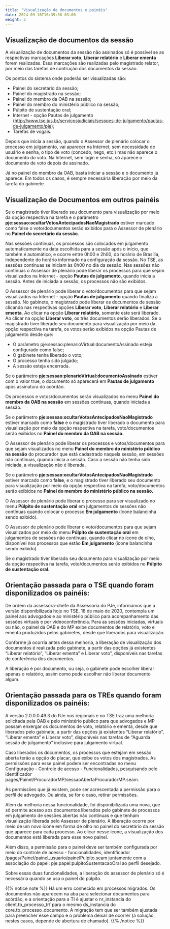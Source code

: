 ```yaml
---
title: "Visualização de documentos e painéis"
date: 2024-09-16T16:39:58-03:00
weight: 2
---
```


## Visualização de documentos da sessão

A visualização de documentos da sessão não assinados só é possível se as respectivas marcações **Liberar voto**, **Liberar relatório** e **Liberar ementa** forem realizadas. Essa marcações são realizadas pelo magistrado relator, por meio das tarefas de contrução dos documentos da sessão.

Os pontos do sistema onde poderão ser visualizadas são:

+ Painel do secretário da sessão; 
+ Painel do magistrado na sessão; 
+ Painel do membro da OAB na sessão; 
+ Painel do membro do ministério público na sessão; 
+ Púlpito de sustentação oral;
+ Internet - opção Pautas de julgamento (http://www.tse.jus.br/servicosjudiciais/sessoes-de-julgamento/pautas-de-julgamento/pje); 
+ Tarefas de vogais. 

Depois que inicia a sessão, quando o Assessor de plenário colocar o processo em julgamento, vai aparecer na Internet, sem necessidade de usuário e senha, o tipo de voto (concedo, nego, etc.) mas não aparece o documento do voto. Na Internet, sem login e senha, só aparece o documento de voto depois de assinado. 

Já no painel do membro da OAB, basta iniciar a sessão e o documento já aparece. Em todos os casos, é sempre necessária liberação por meio da tarefa do gabinete

## Visualização de Documentos em outros painéis

Se o magistrado tiver liberado seu documento para visualização por meio da opção respectiva na tarefa e o parâmetro **pje:sessao:ocultarVotosAntecipadosNaoMagistrado** estiver marcado como false o voto/documentos serão exibidos para o Assessor de plenário no **Painel do secretário da sessão**.

Nas sessões contínuas, os processos são colocados em julgamento automaticamente na data escolhida para a sessão após o início, que também é automático, e ocorre entre 0h00 e 2h00, do horário de Brasília, independente do horário informado na configuração da sessão. No TSE, as sessões contínuas se iniciam às 0h00 no dia da sessão. Nas sessões não contínuas o Assessor de plenário pode liberar os processos para que sejam visualizados na Internet - opção **Pautas de julgamento**, quando inicia a sessão. Antes de iniciada a sessão, os processos não são exibidos.

O Assessor de plenário pode liberar o voto/documentos para que sejam visualizados na Internet - opção **Pautas de julgamento** quando finaliza a sessão. No gabinete, o magistrado pode liberar os documentos de sessão clicando nas respectivas opções **Liberar voto**, **Liberar relatório** e **Liberar ementa**. Ao clicar na opção **Liberar relatório**, somente este será liberado. Ao clicar na opção **Liberar voto**, os três documentos serão liberados. Se o magistrado tiver liberado seu documento para visualização por meio da opção respectiva na tarefa, os votos serão exibidos na opção Pautas de julgamento desde que:

+ O parâmetro pje:sessao:plenarioVirtual:documentoAssinado esteja configurado como false;
+ O gabinete tenha liberado o voto;
+ O processo tenha sido julgado;
+ A sessão esteja encerrada.

Se o parâmetro **pje:sessao:plenarioVirtual:documentoAssinado** estiver com o valor true, o documento só aparecerá em **Pautas de julgamento** após assinatura do acórdão.

Os processos e votos/documentos serão visualizados no menu **Painel do membro da OAB na sessão** em sessões contínuas, quando iniciada a sessão.

Se o parâmetro **pje:sessao:ocultarVotosAntecipadosNaoMagistrado** estiver marcado como **false** e o magistrado tiver liberado o documento para visualização por meio da opção respectiva na tarefa, voto/documentos serão exibidos no **Painel do membro da OAB na sessão.**

O Assessor de plenário pode liberar os processos e votos/documentos para que sejam visualizados no menu **Painel do membro do ministério público na sessão** do procurador que está cadastrado naquela sessão, em sessões não contínuas, quando inicia a sessão. Caso a sessão não tenha sido iniciada, a visualização não é liberada.

Se o parâmetro **pje:sessao:ocultarVotosAntecipadosNaoMagistrado** estiver marcado como **false**, e o magistrado tiver liberado seu documento para visualização por meio da opção respectiva na tarefa, voto/documentos serão exibidos no **Painel do membro do ministério público na sessão.**

O Assessor de plenário pode liberar o processo para ser visualizado no menu **Púlpito de sustentação oral** em julgamentos de sessões não contínuas quando colocar o processo **Em julgamento** (ícone balancinha sendo exibido).

O Assessor de plenário pode liberar o voto/documentos para que sejam visualizados por meio do menu **Púlpito de sustentação oral** em julgamentos de sessões não contínuas, quando clicar no ícone de olho, disponível nos processos que estão **Em julgamento** (ícone balancinha sendo exibido).

Se o magistrado tiver liberado seu documento para visualização por meio da opção respectiva na tarefa, voto/documentos serão exibidos no **Púlpito de sustentação oral.**

## Orientação passada para o TSE quando foram disponilizados os painéis:

De ordem da assessora-chefe da Assessoria do PJe, informamos que a versão disponibilizada hoje no TSE, 18 de maio de 2020, contempla um painel aos advogados e ao ministério público para acompanhamento das sessões virtuais e por videoconferência. Para as sessões iniciadas, virtuais ou não, o painel da OAB e do MP exibe documentos de relatório, voto e ementa produzidos pelos gabinetes, desde que liberados para visualização.

Conforme já ocorria antes dessa melhoria, a liberação de visualização dos documentos é realizada pelo gabinete, a partir das opções já existentes “Liberar relatório”, “Liberar ementa” e Liberar voto”, disponíveis nas tarefas de conferência dos documentos.

A liberação é por documento, ou seja, o gabinete pode escolher liberar apenas o relatório, assim como pode escolher não liberar documento algum.

## Orientação passada para os TREs quando foram disponilizados os painéis:

A versão 2.0.0.0.49.3 do PJe nos regionais e no TSE traz uma melhoria solicitada pela OAB e pelo ministério público para que advogados e MP possam enxergar os documentos de voto, relatório e ementa, desde que liberados pelo gabinete, a partir das opções já existentes “Liberar relatório”, “Liberar ementa” e Liberar voto”, disponíveis nas tarefas de “Aguarda sessão de julgamento” inclusive para julgamento virtual. 

Caso liberados os documentos, os processos que estejam em sessão aberta terão a opção do placar, que exibe os votos dos magistrados. As permissões para esse painel podem ser encontradas no menu Configuração - Controle de acesso - Funcionalidades, pesquisando pelo identificador pages/Painel/ProcuradorMP/sessaoAbertaProcuradorMP.seam.

Às permissões que já existem, pode ser acrescentada a permissão para o perfil de advogado. Ou ainda, se for o caso, retirar permissões.

Além da melhoria nessa funcionalidade, foi disponibilizada uma nova, que só permite acesso aos documentos liberados pelo gabinete de processos em julgamento de sessões abertas não contínuas e que tenham visualização liberada pelo Assessor de plenário. A liberação ocorre por meio de um novo ícone em forma de olho no painel do secretário da sessão que aparece para cada processo. Ao clicar nesse ícone, a visualização dos documentos está liberada para esse novo painel.

Além disso, a permissão para o painel deve ser também configurada por meio do controle de acesso - funcionalidades, identificador /pages/Painel/painel_usuario/painelPulpito.seam juntamente com a associação do papel: pje:papel:pulpitoSustentacaoOral ao perfil desejado.

Sobre essas duas funcionalidades, a liberação do assessor de plenário só é necessária quando se usa o painel do púlpito.

{{% notice note %}}
Há um erro conhecido em processos migrados. Os documentos não aparecem na aba para selecionar documentos para acórdão, e a orientação para a TI é ajustar o nr_instancia do client.tb_processo_trf para o mesmo ds_instancia do core.tb_processo_documento. A migração tem que ser também ajustada para preencher esse campo e o problema deixar de ocorrer (a solução, nestes casos, depende de abertura de chamado).
{{% /notice %}}

